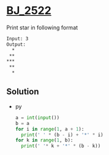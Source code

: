 # [BJ_2522](https://acmicpc.net/problem/2522)

Print star in following format

```txt
Input: 3
Output:
  *
 **
***
 **
  *
```

## Solution

* py

  ```py
  a = int(input())
  b = a
  for i in range(1, a + 1):
    print(' ' * (b - i) + '*' * i)
  for k in range(1, b):
    print(' '* k + '*' * (b - k))
  ```
